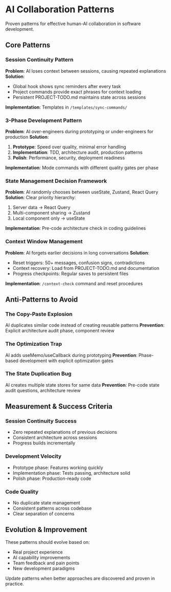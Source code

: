 # AI Collaboration Patterns

Proven patterns for effective human-AI collaboration in software development.

## Core Patterns

### **Session Continuity Pattern**
**Problem**: AI loses context between sessions, causing repeated explanations
**Solution**: 
- Global hook shows sync reminders after every task
- Project commands provide exact phrases for context loading
- Persistent PROJECT-TODO.md maintains state across sessions

**Implementation**: Templates in `/templates/sync-commands/`

### **3-Phase Development Pattern**  
**Problem**: AI over-engineers during prototyping or under-engineers for production
**Solution**:
1. **Prototype**: Speed over quality, minimal error handling
2. **Implementation**: TDD, architecture audit, production patterns  
3. **Polish**: Performance, security, deployment readiness

**Implementation**: Mode commands with different quality gates per phase

### **State Management Decision Framework**
**Problem**: AI randomly chooses between useState, Zustand, React Query
**Solution**: Clear priority hierarchy:
1. Server data → React Query
2. Multi-component sharing → Zustand  
3. Local component only → useState

**Implementation**: Pre-code architecture check in coding guidelines

### **Context Window Management**
**Problem**: AI forgets earlier decisions in long conversations
**Solution**:
- Reset triggers: 50+ messages, confusion signs, contradictions
- Context recovery: Load from PROJECT-TODO.md and documentation
- Progress checkpoints: Regular saves to persistent files

**Implementation**: `/context-check` command and reset procedures

## Anti-Patterns to Avoid

### **The Copy-Paste Explosion**
AI duplicates similar code instead of creating reusable patterns
**Prevention**: Explicit architecture audit phase, component review

### **The Optimization Trap**  
AI adds useMemo/useCallback during prototyping
**Prevention**: Phase-based development with explicit optimization gates

### **The State Duplication Bug**
AI creates multiple state stores for same data
**Prevention**: Pre-code state audit questions, architecture review

## Measurement & Success Criteria

### **Session Continuity Success**
- Zero repeated explanations of previous decisions
- Consistent architecture across sessions
- Progress builds incrementally

### **Development Velocity**  
- Prototype phase: Features working quickly
- Implementation phase: Tests passing, architecture solid
- Polish phase: Production-ready code

### **Code Quality**
- No duplicate state management
- Consistent patterns across codebase  
- Clear separation of concerns

## Evolution & Improvement

These patterns should evolve based on:
- Real project experience
- AI capability improvements  
- Team feedback and pain points
- New development paradigms

Update patterns when better approaches are discovered and proven in practice.